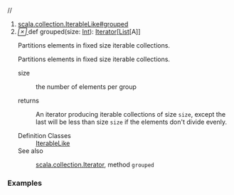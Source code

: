 //
<ol>
<li><a href="https://www.scala-lang.org/api/2.12.3/scala/collection/immutable/List.html#grouped(size:Int):Iterator[Repr]">scala.collection.IterableLike#grouped</a></li>
<li name="scala.collection.IterableLike#grouped" visbl="pub" class="indented0 " data-isabs="false" fullcomment="yes" group="Ungrouped"> <a id="grouped(size:Int):Iterator[Repr]"></a><a id="grouped(Int):Iterator[List[A]]"></a> <span class="permalink"> <a href="../../../scala/collection/immutable/List.html#grouped(size:Int):Iterator[Repr]" title="Permalink"> <i class="material-icons"></i> </a> </span> <span class="modifier_kind"> <span class="modifier"></span> <span class="kind">def</span> </span> <span class="symbol"> <span class="name">grouped</span><span class="params">(<span name="size">size: <a href="../../Int.html" class="extype" name="scala.Int">Int</a></span>)</span><span class="result">: <a href="../Iterator.html" class="extype" name="scala.collection.Iterator">Iterator</a>[<a href="" class="extype" name="scala.collection.immutable.List">List</a>[<span class="extype" name="scala.collection.immutable.List.A">A</span>]]</span> </span> <p class="shortcomment cmt">Partitions elements in fixed size iterable collections.</p>
 <div class="fullcomment">
  <div class="comment cmt">
   <p>Partitions elements in fixed size iterable collections.</p>
  </div>
  <dl class="paramcmts block">
   <dt class="param">
    size
   </dt>
   <dd class="cmt">
    <p>the number of elements per group</p>
   </dd>
   <dt>
    returns
   </dt>
   <dd class="cmt">
    <p>An iterator producing iterable collections of size <code>size</code>, except the last will be less than size <code>size</code> if the elements don't divide evenly.</p>
   </dd>
  </dl>
  <dl class="attributes block"> 
   <dt>
    Definition Classes
   </dt>
   <dd>
    <a href="../IterableLike.html" class="extype" name="scala.collection.IterableLike">IterableLike</a>
   </dd>
   <dt>
    See also
   </dt>
   <dd>
    <span class="cmt"><p><a href="../Iterator.html" class="extype" name="scala.collection.Iterator">scala.collection.Iterator</a>, method <code>grouped</code></p></span>
   </dd>
  </dl>
 </div> </li>
        </ol>


### Examples



